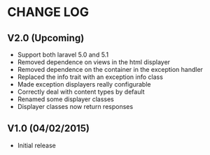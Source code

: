 CHANGE LOG
==========


## V2.0 (Upcoming)

* Support both laravel 5.0 and 5.1
* Removed dependence on views in the html displayer
* Removed dependence on the container in the exception handler
* Replaced the info trait with an exception info class
* Made exception displayers really configurable
* Correctly deal with content types by default
* Renamed some displayer classes
* Displayer classes now return responses


## V1.0 (04/02/2015)

* Initial release
